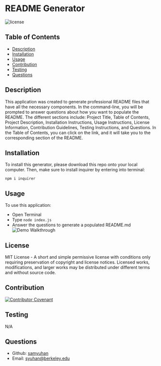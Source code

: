 # README Generator
![license](https://img.shields.io/badge/license-MIT-blue)
## Table of Contents 
- [Description](#description)
- [Installation](#installation)
- [Usage](#usage)
- [Contribution](#contribution)
- [Testing](#testing)
- [Questions](#questions)
## Description
This application was created to generate professional README files that have all the necessary components. In the command-line, you will be prompted to answer questions about how you want to populate the README. The different sections include: Project Title, Table of Contents, Project Description, Installation Instructions, Usage Instructions, License Information, Contribution Guidelines, Testing Instructions, and Questions. In the Table of Contents, you can click on the link, and it will take you to the corresponding section of the README. 
## Installation
To install this generator, please download this repo onto your local computer. Then, make sure to install inquirer by entering into terminal:
```
npm i inquirer
```
## Usage
To use this application: 
- Open Terminal
- Type ```node index.js```
- Answer the questions to generate a populated README.md
![Demo Walkthrough](demo.gif)
## License
MIT License - A short and simple permissive license with conditions only requiring preservation of copyright and license notices. Licensed works, modifications, and larger works may be distributed under different terms and without source code.
## Contribution
[![Contributor Covenant](https://img.shields.io/badge/Contributor%20Covenant-2.0-4baaaa.svg)](code_of_conduct.md)
## Testing
N/A
## Questions
- Github: [samyuhan](https://github.com/samyuhan)
- Email: syuhan@berkeley.edu

